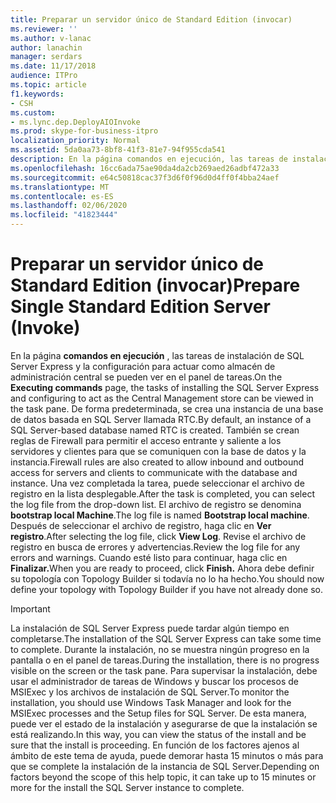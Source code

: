 ```yaml
---
title: Preparar un servidor único de Standard Edition (invocar)
ms.reviewer: ''
ms.author: v-lanac
author: lanachin
manager: serdars
ms.date: 11/17/2018
audience: ITPro
ms.topic: article
f1.keywords:
- CSH
ms.custom:
- ms.lync.dep.DeployAIOInvoke
ms.prod: skype-for-business-itpro
localization_priority: Normal
ms.assetid: 5da0aa73-8bf8-41f3-81e7-94f955cda541
description: En la página comandos en ejecución, las tareas de instalación de SQL Server Express y la configuración para actuar como almacén de administración central se pueden ver en el panel de tareas. De forma predeterminada, se crea una instancia de una base de datos basada en SQL Server llamada RTC. También se crean reglas de Firewall para permitir el acceso entrante y saliente a los servidores y clientes para que se comuniquen con la base de datos y la instancia. Una vez completada la tarea, puede seleccionar el archivo de registro en la lista desplegable. El archivo de registro se denomina bootstrap local Machine. Después de seleccionar el archivo de registro, haga clic en Ver registro. Revise el archivo de registro en busca de errores y advertencias. Cuando esté listo para continuar, haga clic en finalizar. Ahora debe definir su topología con Topology Builder si todavía no lo ha hecho.
ms.openlocfilehash: 16cc6ada75ae90da4da2cb269aed26adbf472a33
ms.sourcegitcommit: e64c50818cac37f3d6f0f96d0d4ff0f4bba24aef
ms.translationtype: MT
ms.contentlocale: es-ES
ms.lasthandoff: 02/06/2020
ms.locfileid: "41823444"
---
```

# <a name="prepare-single-standard-edition-server-invoke"></a><span data-ttu-id="25035-111">Preparar un servidor único de Standard Edition (invocar)</span><span class="sxs-lookup"><span data-stu-id="25035-111">Prepare Single Standard Edition Server (Invoke)</span></span>
 
<span data-ttu-id="25035-112">En la página **comandos en ejecución** , las tareas de instalación de SQL Server Express y la configuración para actuar como almacén de administración central se pueden ver en el panel de tareas.</span><span class="sxs-lookup"><span data-stu-id="25035-112">On the **Executing commands** page, the tasks of installing the SQL Server Express and configuring to act as the Central Management store can be viewed in the task pane.</span></span> <span data-ttu-id="25035-113">De forma predeterminada, se crea una instancia de una base de datos basada en SQL Server llamada RTC.</span><span class="sxs-lookup"><span data-stu-id="25035-113">By default, an instance of a SQL Server-based database named RTC is created.</span></span> <span data-ttu-id="25035-114">También se crean reglas de Firewall para permitir el acceso entrante y saliente a los servidores y clientes para que se comuniquen con la base de datos y la instancia.</span><span class="sxs-lookup"><span data-stu-id="25035-114">Firewall rules are also created to allow inbound and outbound access for servers and clients to communicate with the database and instance.</span></span> <span data-ttu-id="25035-115">Una vez completada la tarea, puede seleccionar el archivo de registro en la lista desplegable.</span><span class="sxs-lookup"><span data-stu-id="25035-115">After the task is completed, you can select the log file from the drop-down list.</span></span> <span data-ttu-id="25035-116">El archivo de registro se denomina **bootstrap local Machine**.</span><span class="sxs-lookup"><span data-stu-id="25035-116">The log file is named **Bootstrap local machine**.</span></span> <span data-ttu-id="25035-117">Después de seleccionar el archivo de registro, haga clic en **Ver registro**.</span><span class="sxs-lookup"><span data-stu-id="25035-117">After selecting the log file, click **View Log**.</span></span> <span data-ttu-id="25035-118">Revise el archivo de registro en busca de errores y advertencias.</span><span class="sxs-lookup"><span data-stu-id="25035-118">Review the log file for any errors and warnings.</span></span> <span data-ttu-id="25035-119">Cuando esté listo para continuar, haga clic en **Finalizar.**</span><span class="sxs-lookup"><span data-stu-id="25035-119">When you are ready to proceed, click **Finish.**</span></span> <span data-ttu-id="25035-120">Ahora debe definir su topología con Topology Builder si todavía no lo ha hecho.</span><span class="sxs-lookup"><span data-stu-id="25035-120">You should now define your topology with Topology Builder if you have not already done so.</span></span>
  
> [!IMPORTANT]
> <span data-ttu-id="25035-121">La instalación de SQL Server Express puede tardar algún tiempo en completarse.</span><span class="sxs-lookup"><span data-stu-id="25035-121">The installation of the SQL Server Express can take some time to complete.</span></span> <span data-ttu-id="25035-122">Durante la instalación, no se muestra ningún progreso en la pantalla o en el panel de tareas.</span><span class="sxs-lookup"><span data-stu-id="25035-122">During the installation, there is no progress visible on the screen or the task pane.</span></span> <span data-ttu-id="25035-123">Para supervisar la instalación, debe usar el administrador de tareas de Windows y buscar los procesos de MSIExec y los archivos de instalación de SQL Server.</span><span class="sxs-lookup"><span data-stu-id="25035-123">To monitor the installation, you should use Windows Task Manager and look for the MSIExec processes and the Setup files for SQL Server.</span></span> <span data-ttu-id="25035-124">De esta manera, puede ver el estado de la instalación y asegurarse de que la instalación se está realizando.</span><span class="sxs-lookup"><span data-stu-id="25035-124">In this way, you can view the status of the install and be sure that the install is proceeding.</span></span> <span data-ttu-id="25035-125">En función de los factores ajenos al ámbito de este tema de ayuda, puede demorar hasta 15 minutos o más para que se complete la instalación de la instancia de SQL Server.</span><span class="sxs-lookup"><span data-stu-id="25035-125">Depending on factors beyond the scope of this help topic, it can take up to 15 minutes or more for the install the SQL Server instance to complete.</span></span> 
  

